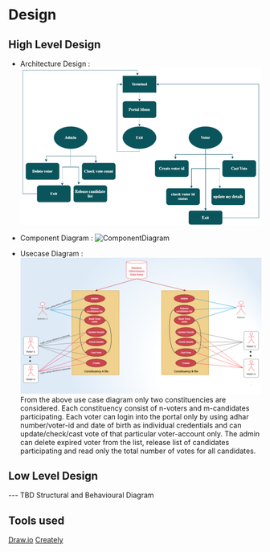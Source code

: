 # Design

## High Level Design 
* Architecture Design :
![Architecture](https://github.com/99cherrys/Online-voting-system/blob/main/Design/Architecture%20.png)
* Component Diagram :
![ComponentDiagram]()

* Usecase Diagram :
![UsecaseDiagram](https://github.com/99cherrys/Online-voting-system/blob/main/Design/Use%20case%20.png)
From the above use case diagram only two constituencies are considered. Each constituency consist of n-voters and m-candidates participating. Each voter can login into the portal only by using adhar number/voter-id and date of birth as individual credentials and can update/check/cast vote of that particular voter-account only. The admin can delete expired voter from the list, release list of candidates participating and read only the total number of votes for all candidates.

## Low Level Design 

--- TBD Structural and Behavioural Diagram

## Tools used
[Draw.io](https://app.diagrams.net/)
[Creately](https://app.creately.com/)
